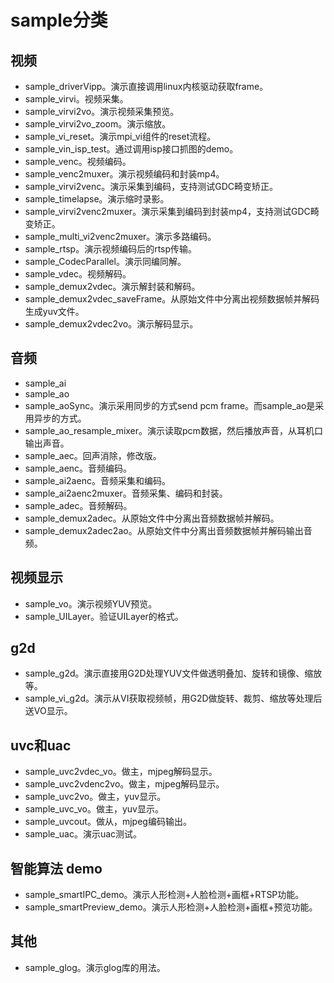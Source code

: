 # sample分类

## 视频

* sample_driverVipp。演示直接调用linux内核驱动获取frame。
* sample_virvi。视频采集。
* sample_virvi2vo。演示视频采集预览。
* sample_virvi2vo_zoom。演示缩放。
* sample_vi_reset。演示mpi_vi组件的reset流程。
* sample_vin_isp_test。通过调用isp接口抓图的demo。
* sample_venc。视频编码。
* sample_venc2muxer。演示视频编码和封装mp4。
* sample_virvi2venc。演示采集到编码，支持测试GDC畸变矫正。
* sample_timelapse。演示缩时录影。
* sample_virvi2venc2muxer。演示采集到编码到封装mp4，支持测试GDC畸变矫正。
* sample_multi_vi2venc2muxer。演示多路编码。
* sample_rtsp。演示视频编码后的rtsp传输。
* sample_CodecParallel。演示同编同解。
* sample_vdec。视频解码。
* sample_demux2vdec。演示解封装和解码。
* sample_demux2vdec_saveFrame。从原始文件中分离出视频数据帧并解码生成yuv文件。
* sample_demux2vdec2vo。演示解码显示。

## 音频

* sample_ai
* sample_ao
* sample_aoSync。演示采用同步的方式send pcm frame。而sample_ao是采用异步的方式。
* sample_ao_resample_mixer。演示读取pcm数据，然后播放声音，从耳机口输出声音。
* sample_aec。回声消除，修改版。
* sample_aenc。音频编码。
* sample_ai2aenc。音频采集和编码。
* sample_ai2aenc2muxer。音频采集、编码和封装。
* sample_adec。音频解码。
* sample_demux2adec。从原始文件中分离出音频数据帧并解码。
* sample_demux2adec2ao。从原始文件中分离出音频数据帧并解码输出音频。

## 视频显示

* sample_vo。演示视频YUV预览。
* sample_UILayer。验证UILayer的格式。

## g2d

* sample_g2d。演示直接用G2D处理YUV文件做透明叠加、旋转和镜像、缩放等。
* sample_vi_g2d。演示从VI获取视频帧，用G2D做旋转、裁剪、缩放等处理后送VO显示。

## uvc和uac

* sample_uvc2vdec_vo。做主，mjpeg解码显示。
* sample_uvc2vdenc2vo。做主，mjpeg解码显示。
* sample_uvc2vo。做主，yuv显示。
* sample_uvc_vo。做主，yuv显示。
* sample_uvcout。做从，mjpeg编码输出。
* sample_uac。演示uac测试。

## 智能算法 demo

* sample_smartIPC_demo。演示人形检测+人脸检测+画框+RTSP功能。
* sample_smartPreview_demo。演示人形检测+人脸检测+画框+预览功能。

## 其他

* sample_glog。演示glog库的用法。
